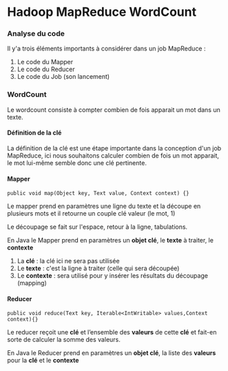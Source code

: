 # Hadoop MapReduce WordCount 
### Analyse du code 
Il y'a trois éléments importants à considérer dans un job MapReduce :
1. Le code du Mapper
2. Le code du Reducer 
3. Le code du Job (son lancement)

### WordCount 
Le wordcount consiste à compter combien de fois apparait un mot dans un texte.

#### Définition de la clé 
La définition de la clé est une étape importante dans la conception d'un job MapReduce, ici nous souhaitons calculer combien de fois un mot apparait,
le mot lui-même semble donc une clé pertinente.

#### Mapper 

`public void map(Object key, Text value, Context context) {}`

Le mapper prend en paramètres une ligne du texte et la découpe en plusieurs mots et il retourne un couple clé valeur (le mot, 1)

Le découpage se fait sur l'espace, retour à la ligne, tabulations.

En Java le Mapper prend en paramètres un **objet clé**, le **texte** à traiter, le **contexte**

1. La **clé** : la clé ici ne sera pas utilisée
2. Le **texte** : c'est la ligne à traiter (celle qui sera découpée)
3. Le **contexte** : sera utilisé pour y insérer les résultats du découpage (mapping)

#### Reducer   
  
`public void reduce(Text key, Iterable<IntWritable> values,Context context){}`


Le reducer reçoit une **clé** et l’ensemble des **valeurs** de cette **clé** et fait-en sorte de calculer la somme des valeurs.

En Java le Reducer prend en paramètres un **objet clé**, la liste des **valeurs** pour la **clé** et le **contexte**

 

